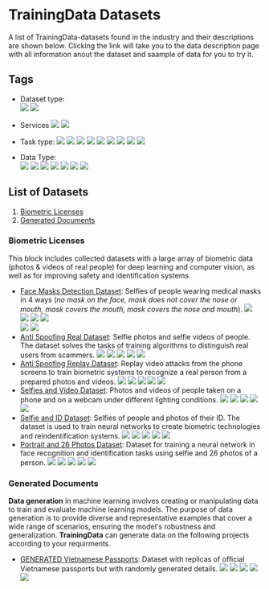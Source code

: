 # TrainingData Datasets

A list of TrainingData-datasets found in the industry and their descriptions are shown below. Clicking the link will take you to the data description page with all information anout the dataset and saample of data for you to try it.



<a name="tags"></a>

## Tags

- Dataset type:  
  ![](https://img.shields.io/badge/dataset_type-License-blue)
  ![](https://img.shields.io/badge/dataset_type-On_demand-darkblue)

- Services 
  ![](https://img.shields.io/badge/service-Data%20Annotation-coral)
  ![](https://img.shields.io/badge/service-Data_Collection-yellow)
  
- Task type:
  ![](https://img.shields.io/badge/task_type-AntiSpoofing-green)
  ![](https://img.shields.io/badge/task_type-Bounding_Box_Detection-darkgreen)
  ![](https://img.shields.io/badge/task_type-Classification-yellow)
  ![](https://img.shields.io/badge/task_type-Computer%20Vision-orange)
  ![](https://img.shields.io/badge/task_type-Data%20Generation-lightgray)
  ![](https://img.shields.io/badge/task_type-Reidentification-red)
  ![](https://img.shields.io/badge/task_type-Segmentation-purple)
  ![](https://img.shields.io/badge/task_type-Transcription-magenta)
  ![](https://img.shields.io/badge/task_type-iBeta-lightyellow)

- Data Type:  
  ![](https://img.shields.io/badge/data_type-Biometrics-pinegreen)
  ![](https://img.shields.io/badge/data_type-Content%26Language-aqua)
  ![](https://img.shields.io/badge/data_type-E_commerce-maroon)
  ![](https://img.shields.io/badge/data_type-Healthcare-teal)
  ![](https://img.shields.io/badge/data_type-Smart_City-indigo)
  ![](https://img.shields.io/badge/data_type-iBeta-lightyellow)
  ![](https://img.shields.io/badge/data_type-Others-gold)
  

## List of Datasets

1. [ Biometric Licenses ](#bio_l)
2. [ Generated Documents ](#gen_l)

<a name="bio_l"></a>

### Biometric Licenses
This block includes collected datasets with a large array of biometric data (photos & videos of real people) for deep learning and computer vision, as well as for improving safety and identification systems.

- [Face Masks Detection Dataset](<https://github.com/Trainingdata-datamarket/TrainingData_All_datasets/tree/main/Datasets_Data/Face-Masks-Detection>): Selfies of people wearing medical masks in 4 ways (*no mask on the face, mask does not cover the nose or mouth, mask covers the mouth, mask covers the nose and mouth*).
  ![](https://img.shields.io/badge/dataset_type-License-blue)
  ![](https://img.shields.io/badge/service-Data_Collection-yellow)
  ![](https://img.shields.io/badge/task_type-Bounding_Box_Detection-darkgreen)
  ![](https://img.shields.io/badge/task_type-Classification-yellow)  
  ![](https://img.shields.io/badge/task_type-Computer%20Vision-orange)
  ![](https://img.shields.io/badge/data_type-Biometrics-pinegreen)
- [Anti Spoofing Real Dataset](<https://github.com/Trainingdata-datamarket/TrainingData_All_datasets/tree/main/Datasets_Data/Anti-Spoofing-Real-Dataset>): Selfie photos and selfie videos of people. The dataset solves the tasks of training algorithms to distinguish real users from scammers. 
  ![](https://img.shields.io/badge/dataset_type-License-blue)
  ![](https://img.shields.io/badge/service-Data_Collection-yellow)
  ![](https://img.shields.io/badge/task_type-AntiSpoofing-green)
  ![](https://img.shields.io/badge/task_type-Computer%20Vision-orange)
  ![](https://img.shields.io/badge/data_type-Biometrics-pinegreen)
- [Anti Spoofing Replay Dataset](<https://github.com/Trainingdata-datamarket/TrainingData_All_datasets/tree/main/Datasets_Data/Anti-Spoofing-Replay-Dataset>): Replay video attacks from the phone screens to train biometric systems to recognize a real person from a prepared photos and videos.
  ![](https://img.shields.io/badge/dataset_type-License-blue)
  ![](https://img.shields.io/badge/service-Data_Collection-yellow)
  ![](https://img.shields.io/badge/task_type-AntiSpoofing-green)
  ![](https://img.shields.io/badge/task_type-Computer%20Vision-orange)
  ![](https://img.shields.io/badge/data_type-Biometrics-pinegreen)
- [Selfies and Video Dataset](<https://github.com/Trainingdata-datamarket/TrainingData_All_datasets/tree/main/Datasets_Data/Selfies-and-video-dataset>): Photos and videos of people taken on a phone and on a webcam under different lighting conditions.
  ![](https://img.shields.io/badge/dataset_type-License-blue)
  ![](https://img.shields.io/badge/service-Data_Collection-yellow)
  ![](https://img.shields.io/badge/task_type-Computer%20Vision-orange)
  ![](https://img.shields.io/badge/task_type-Reidentification-red)
  ![](https://img.shields.io/badge/data_type-Biometrics-pinegreen)
- [Selfie and ID Dataset](<https://github.com/Trainingdata-datamarket/TrainingData_All_datasets/tree/main/Datasets_Data/Selfie-and-ID-Dataset>): Selfies of people and photos of their ID. The dataset is used to train neural networks to create biometric technologies and reindentification systems.
  ![](https://img.shields.io/badge/dataset_type-License-blue)
  ![](https://img.shields.io/badge/service-Data_Collection-yellow)
  ![](https://img.shields.io/badge/task_type-Reidentification-red)
  ![](https://img.shields.io/badge/task_type-Classification-yellow)
  ![](https://img.shields.io/badge/data_type-Biometrics-pinegreen)
- [Portrait and 26 Photos Dataset](<https://github.com/Trainingdata-datamarket/TrainingData_All_datasets/tree/main/Datasets_Data/Portrait-26-Photos>): Dataset for training a neural network in face recognition and identification tasks using selfie and 26 photos of a person.
  ![](https://img.shields.io/badge/dataset_type-License-blue)
  ![](https://img.shields.io/badge/service-Data_Collection-yellow)
  ![](https://img.shields.io/badge/task_type-Reidentification-red)
  ![](https://img.shields.io/badge/task_type-Bounding_Box_Detection-darkgreen)
  ![](https://img.shields.io/badge/data_type-Biometrics-pinegreen)

<a name="gen_l"></a>

### Generated Documents
**Data generation** in machine learning involves creating or manipulating data to train and evaluate machine learning models. The purpose of data generation is to provide diverse and representative examples that cover a wide range of scenarios, ensuring the model's robustness and generalization. **TrainingData** can generate data on the following projects according to your requirments.

- [GENERATED Vietnamese Passports](<>): Dataset with  replicas of official Vietnamese passports but with randomly generated details.
  ![](https://img.shields.io/badge/dataset_type-On_demand-darkblue)
  ![](https://img.shields.io/badge/service-Data_Collection-yellow)
  ![](https://img.shields.io/badge/task_type-Data%20Generation-lightgray)
  ![](https://img.shields.io/badge/task_type-Computer%20Vision-orange)
  ![](https://img.shields.io/badge/data_type-Biometrics-pinegreen)
  
